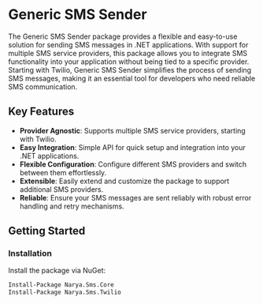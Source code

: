 # Generic SMS Sender

The Generic SMS Sender package provides a flexible and easy-to-use solution for sending SMS messages in .NET applications. With support for multiple SMS service providers, this package allows you to integrate SMS functionality into your application without being tied to a specific provider. Starting with Twilio, Generic SMS Sender simplifies the process of sending SMS messages, making it an essential tool for developers who need reliable SMS communication.

## Key Features

- **Provider Agnostic**: Supports multiple SMS service providers, starting with Twilio.
- **Easy Integration**: Simple API for quick setup and integration into your .NET applications.
- **Flexible Configuration**: Configure different SMS providers and switch between them effortlessly.
- **Extensible**: Easily extend and customize the package to support additional SMS providers.
- **Reliable**: Ensure your SMS messages are sent reliably with robust error handling and retry mechanisms.

## Getting Started

### Installation

Install the package via NuGet:

```sh
Install-Package Narya.Sms.Core
Install-Package Narya.Sms.Twilio
